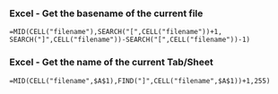 
### Excel - Get the basename of the current file
```=MID(CELL("filename"),SEARCH("[",CELL("filename"))+1, SEARCH("]",CELL("filename"))-SEARCH("[",CELL("filename"))-1)```


### Excel - Get the name of the current Tab/Sheet
```=MID(CELL("filename",$A$1),FIND("]",CELL("filename",$A$1))+1,255)```
